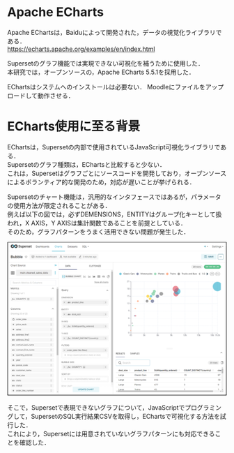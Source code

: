 # Apache ECharts
Apache EChartsは，Baiduによって開発された，データの視覚化ライブラリである．  
https://echarts.apache.org/examples/en/index.html  

Supersetのグラフ機能では実現できない可視化を補うために使用した．  
本研究では，オープンソースの，Apache ECharts 5.5.1を採用した．  

EChartsはシステムへのインストールは必要ない．
Moodleにファイルをアップロードして動作させる．  

# ECharts使用に至る背景
EChartsは，Supersetの内部で使用されているJavaScript可視化ライブラリである．  
Supersetのグラフ種類は，EChartsと比較すると少ない．  
これは，Supersetはグラフごとにソースコードを開発しており，オープンソースによるボランティア的な開発のため，対応が遅いことが挙げられる．  
  
Supersetのチャート機能は，汎用的なインタフェースではあるが，パラメータの使用方法が限定されることがある．  
例えば以下の図では，必ずDEMENSIONS，ENTITYはグループ化キーとして扱われ，X AXIS，Y AXISは集計関数であることを前提としている．  
そのため，グラフパターンをうまく活用できない問題が発生した．  

![グラフ例](image/BUBBLE_CHART設定例.png)

そこで，Supersetで表現できないグラフについて，JavaScriptでプログラミングして，SupersetのSQL実行結果CSVを取得し，EChartsで可視化する方法を試行した．  
これにより，Supersetには用意されていないグラフパターンにも対応できることを確認した．


